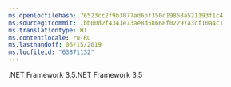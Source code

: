 ```yaml
---
ms.openlocfilehash: 76523cc2f9b3077ad6bf350c19858a521193f1c4
ms.sourcegitcommit: 1bb00d2f4343e73ae8d58668f02297a3cf10a4c1
ms.translationtype: HT
ms.contentlocale: ru-RU
ms.lasthandoff: 06/15/2019
ms.locfileid: "63871132"
---
```

<span data-ttu-id="30238-101">.NET Framework 3,5</span><span class="sxs-lookup"><span data-stu-id="30238-101">.NET Framework 3.5</span></span>